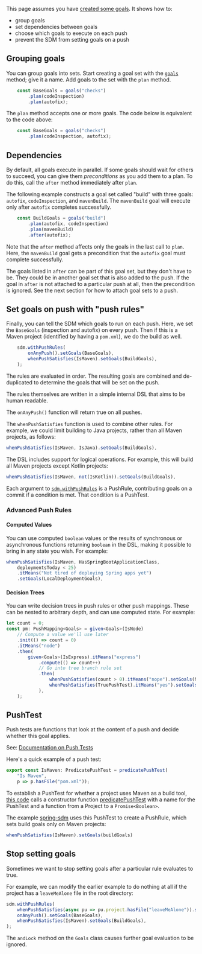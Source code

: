 This page assumes you have [created some goals][create-goals]. It shows how to:

* group goals
* set dependencies between goals
* choose which goals to execute on each push
* prevent the SDM from setting goals on a push

[create-goals]: goal.md (Goals and how to create them)

## Grouping goals

You can group goals into sets. Start creating a goal set with the [`goals`][apidoc-goalsbuilder] method; give it a name. Add goals to the set
with the `plan` method.

[apidoc-goalsbuilder]: https://atomist.github.io/sdm/modules/_lib_api_goal_goals_.html#goals-1 (API Doc for goals builder)

```typescript
    const BaseGoals = goals("checks")
        .plan(codeInspection)
        .plan(autofix);
```

The `plan` method accepts one or more goals. The code below is equivalent to the code above:

```typescript
    const BaseGoals = goals("checks")
        .plan(codeInspection, autofix);
```

## Dependencies

By default, all goals execute in parallel. If some goals should wait for others to succeed, you can give them *preconditions* as you add them to a plan. To do this, call the `after` method immediately after `plan`.

The following example constructs a goal set called "build" with three goals: `autofix`, `codeInspection`, and `mavenBuild`.
The `mavenBuild` goal will execute only after `autofix` completes successfully.

```typescript
    const BuildGoals = goals("build")
        .plan(autofix, codeInspection)
        .plan(mavenBuild)
        .after(autofix);
```

Note that the `after` method affects only the goals in the last call to `plan`. Here, the `mavenBuild` goal gets
a precondition that the `autofix` goal must complete successfully.

The goals listed in `after` can be part of this goal set, but they don't have to be. They could be in another
goal set that is also added to the push. If the goal in `after` is not attached to a particular push at all, then the
precondition is ignored. See the next section for how to attach goal sets to a push.

## Set goals on push with "push rules"

Finally, you can tell the SDM which goals to run on each push. Here, we set the `BaseGoals` (inspection and autofix) on every push. Then if this is a Maven project (identified by having a `pom.xml`), we do the build as well.

```typescript
    sdm.withPushRules(
        onAnyPush().setGoals(BaseGoals),
        whenPushSatisfies(IsMaven).setGoals(BuildGoals),
    );
```

The rules are evaluated in order. The resulting goals are combined and de-duplicated to determine the goals
that will be set on the push.

The rules themselves are written in a simple internal DSL that aims to be human readable.

The `onAnyPush()` function will return true on all pushes.

The `whenPushSatisfies` function is used to combine other rules. For example, we could limit building to Java projects,
rather than all Maven projects, as follows:

```typescript
whenPushSatisfies(IsMaven, IsJava).setGoals(BuildGoals),
```

The DSL includes support for logical operations. For example, this will build all Maven projects except Kotlin projects:

```typescript
whenPushSatisfies(IsMaven, not(IsKotlin)).setGoals(BuildGoals),
```

Each argument to [`sdm.withPushRules`](https://atomist.github.io/sdm/interfaces/_lib_api_machine_softwaredeliverymachine_.softwaredeliverymachine.html#withpushrules)
is a PushRule, contributing goals on a commit if a condition is met. That condition is a PushTest.

### Advanced Push Rules

#### Computed Values

You can use computed `boolean` values or the results of synchronous or
asynchronous functions returning `boolean` in the DSL, making it
possible to bring in any state you wish. For example:

```typescript
whenPushSatisfies(IsMaven, HasSpringBootApplicationClass,
	deploymentsToday < 25)
    .itMeans("Not tired of deploying Spring apps yet")
    .setGoals(LocalDeploymentGoals),
```

#### Decision Trees

You can write decision trees in push rules or other push
mappings. These can be nested to arbitrary depth, and can use computed
state. For example:

```typescript
let count = 0;
const pm: PushMapping<Goals> = given<Goals>(IsNode)
	// Compute a value we'll use later
    .init(() => count = 0)
    .itMeans("node")
    .then(
        given<Goals>(IsExpress).itMeans("express")
            .compute(() => count++)
            // Go into tree branch rule set
            .then(
                whenPushSatisfies(count > 0).itMeans("nope").setGoals(NoGoals),
				whenPushSatisfies(TruePushTest).itMeans("yes").setGoals(HttpServiceGoals),
            ),
    );
```


## PushTest

Push tests are functions that look at the content of a push and decide whether this goal applies.

See: [Documentation on Push Tests](push-test.md)

Here's a quick example of a push test:

```typescript
export const IsMaven: PredicatePushTest = predicatePushTest(
    "Is Maven",
    p => p.hasFile("pom.xml"));
```

To establish a PushTest for whether a project uses Maven as a build tool,
[this code](https://github.com/atomist/sdm-pack-spring/blob/3fcadc309231e45fa25a8ccde0cf25587ade6d71/lib/maven/pushtest/pushTests.ts#L33)
calls a constructor function
[predicatePushTest](https://atomist.github.io/sdm/modules/_lib_api_mapping_pushtest_.html#predicatepushtest-1)
with a name for the PushTest and a function from a Project to a `Promise<Boolean>`.

The example [spring-sdm](https://github.com/atomist-seeds/spring-sdm/blob/1ab4ab06086e61f0e3395b1b7114a91a59d8939d/lib/machine/machine.ts#L84) uses this PushTest to create a PushRule, which sets build goals only on Maven projects:

```typescript
whenPushSatisfies(IsMaven).setGoals(buildGoals)
```

## Stop setting goals

Sometimes we want to stop setting goals after a particular rule evaluates to true.

For example, we can modify the earlier example to do nothing at all if the project has a `leaveMeAlone` file in the root directory:

```typescript
sdm.withPushRules(
    whenPushSatisfies(async pu => pu.project.hasFile("leaveMeAlone")).setGoals(goals("none").andLock()),
    onAnyPush().setGoals(BaseGoals),
    whenPushSatisfies(IsMaven).setGoals(BuildGoals),
);
```

The `andLock` method on the `Goals` class causes further goal evaluation to be ignored.
